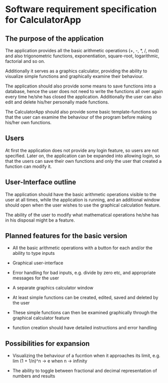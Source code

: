# Software requirement specification for CalculatorApp

## The purpose of the application

The application provides all the basic arithmetic operations (+, -, *, /, mod) and also trigonometric functions, exponentiation, square-root, logarithmic, factorial and so on. 

Additionally it serves as a graphics calculator, providing the ability to visualize simple functions and graphically examine their behaviour. 

The application should also provide some means to save functions into a database, hence the user does not need to write the functions all over again every time he/she has closed the application. Additionally the user can also edit and delete his/her personally made functions.

The CalculatorApp should also provide some basic template-functions so that the user can examine the behaviour of the program before making his/her own functions.

## Users

At first the application does not provide any login feature, so users are not specified. Later on, the application can be expanded into allowing login, so that the users can save their own functions and only the user that created a function can modify it.

## User-Interface outline

The application should have the basic arithmetic operations visible to the user at all times, while the application is running, and an additional window should open when the user wishes to use the graphical calculation feature.

The ability of the user to modify what mathematical operations he/she has in his disposal might be a feature.

## Planned features for the basic version

* All the basic arithmetic operations with a button for each and/or the ability to type inputs

* Graphical user-interface

* Error handling for bad inputs, e.g. divide by zero etc, and appropriate messages for the user

* A separate graphics calculator window

* At least simple functions can be created, edited, saved and deleted by the user

* These simple functions can then be examined graphically through the graphical calculator feature

* function creation should have detailed instructions and error handling


## Possibilities for expansion

* Visualizing the behaviour of a fucntion when it approaches its limit, e.g. lim (1 + 1/n)^n -> e when n -> infinity

* The ability to toggle between fractional and decimal representation of numbers and results 

